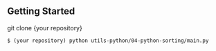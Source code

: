 ## Getting Started

git clone {your repository}

	$ (your repository) python utils-python/04-python-sorting/main.py